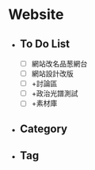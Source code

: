 # Website
- ## To Do List
   - [ ] 網站改名品葱網台
   - [ ] 網站設計改版
   - [ ] +討論區
   - [ ] +政治光譜測試
   - [ ] +素材庫

- ## Category
- ## Tag
